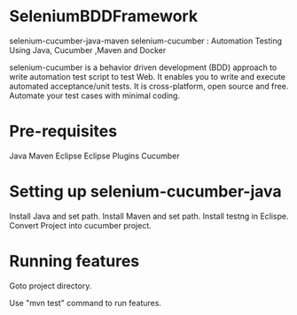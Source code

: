 # SeleniumBDDFramework

selenium-cucumber-java-maven
selenium-cucumber : Automation Testing Using Java, Cucumber ,Maven and Docker

selenium-cucumber is a behavior driven development (BDD) approach to write automation test script to test Web. It enables you to write and execute automated acceptance/unit tests. It is cross-platform, open source and free. Automate your test cases with minimal coding.


# Pre-requisites
Java
Maven
Eclipse
Eclipse Plugins
Cucumber


# Setting up selenium-cucumber-java
Install Java and set path.
Install Maven and set path.
Install testng in Eclispe.
Convert Project into cucumber project.

# Running features
Goto project directory.

Use "mvn test" command to run features.





